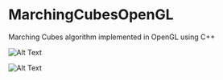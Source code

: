 # MarchingCubesOpenGL
Marching Cubes algorithm implemented in OpenGL using C++

![Alt Text](https://media.giphy.com/media/Hp99AxZ32sInUXMnLe/giphy.gif)

![Alt Text](https://media.giphy.com/media/Vlr0JSE4nufsCczkwb/giphy.gif)
